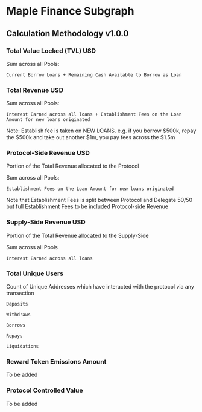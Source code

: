 # Maple Finance Subgraph

## Calculation Methodology v1.0.0

### Total Value Locked (TVL) USD

Sum across all Pools: 

`Current Borrow Loans + Remaining Cash Available to Borrow as Loan`

### Total Revenue USD

Sum across all Pools:

`Interest Earned across all loans + Establishment Fees on the Loan Amount for new loans originated`

Note: Establish fee is taken on NEW LOANS. e.g. if you borrow $500k, repay the $500k and take out another $1m, you pay fees across the $1.5m

### Protocol-Side Revenue USD
Portion of the Total Revenue allocated to the Protocol

Sum across all Pools:

`Establishment Fees on the Loan Amount for new loans originated`

Note that Establishment Fees is split between Protocol and Delegate 50/50 but full Establishment Fees to be included Protocol-side Revenue

### Supply-Side Revenue USD
Portion of the Total Revenue allocated to the Supply-Side

Sum across all Pools

`Interest Earned across all loans`

### Total Unique Users

Count of  Unique Addresses which have interacted with the protocol via any transaction

`Deposits`

`Withdraws`

`Borrows`

`Repays`

`Liquidations`

###  Reward Token Emissions Amount

To be added

###  Protocol Controlled Value

To be added
